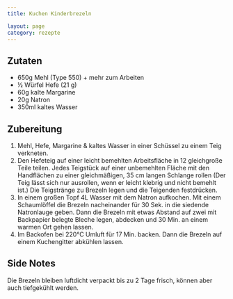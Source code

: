 ```yaml
---
title: Kuchen Kinderbrezeln

layout: page
category: rezepte
---
```


Zutaten
-------
- 650g	Mehl (Type 550) + mehr zum Arbeiten
- ½ Würfel	Hefe (21 g)
- 60g	kalte Margarine
- 20g	Natron
- 350ml kaltes Wasser

Zubereitung
-----------
1. Mehl, Hefe, Margarine & kaltes Wasser in einer Schüssel zu einem Teig verkneten.
2. Den Hefeteig auf einer leicht bemehlten Arbeitsfläche in 12 gleichgroße Teile teilen.
   Jedes Teigstück auf einer unbemehlten Fläche mit den Handflächen zu einer gleichmäßigen, 35 cm langen Schlange rollen
   (Der Teig lässt sich nur ausrollen, wenn er leicht klebrig und nicht bemehlt ist.)
   Die Teigstränge zu Brezeln legen und die Teigenden festdrücken.
3. In einem großen Topf 4L Wasser mit dem Natron aufkochen. Mit einem Schaumlöffel die Brezeln nacheinander für 30 Sek. in die siedende Natronlauge geben.
   Dann die Brezeln mit etwas Abstand auf zwei mit Backpapier belegte Bleche legen, abdecken und 30 Min. an einem warmen Ort gehen lassen.
4. Im Backofen bei 220°C Umluft für 17 Min. backen. Dann die Brezeln auf einem Kuchengitter abkühlen lassen.

Side Notes
-----------
Die Brezeln bleiben luftdicht verpackt bis zu 2 Tage frisch, können aber auch tiefgekühlt werden.
